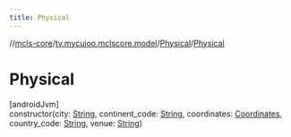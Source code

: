 ```yaml
---
title: Physical
---
```

//[mcls-core](../../../index.html)/[tv.mycujoo.mclscore.model](../index.html)/[Physical](index.html)/[Physical](-physical.html)



# Physical



[androidJvm]\
constructor(city: [String](https://kotlinlang.org/api/latest/jvm/stdlib/kotlin/-string/index.html), continent_code: [String](https://kotlinlang.org/api/latest/jvm/stdlib/kotlin/-string/index.html), coordinates: [Coordinates](../-coordinates/index.html), country_code: [String](https://kotlinlang.org/api/latest/jvm/stdlib/kotlin/-string/index.html), venue: [String](https://kotlinlang.org/api/latest/jvm/stdlib/kotlin/-string/index.html))




